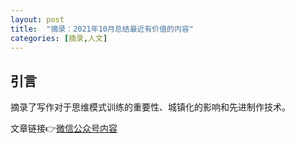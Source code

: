 ```yaml
---
layout: post
title:  "摘录：2021年10月总结最近有价值的内容"
categories: [摘录,人文]
---
```


## 引言

摘录了写作对于思维模式训练的重要性、城镇化的影响和先进制作技术。

文章链接👉[微信公众号内容](https://mp.weixin.qq.com/s?__biz=MzkxMzI5NzIwNQ==&mid=2247483700&idx=1&sn=f0fb58d48663b658c62d810316c3ffca&chksm=c17e9b6ef609127875d86e59d5ca203eac7c8eb7c9e69300ae47c631849c28bef527bc319e19&token=702825018&lang=zh_CN#rd)

